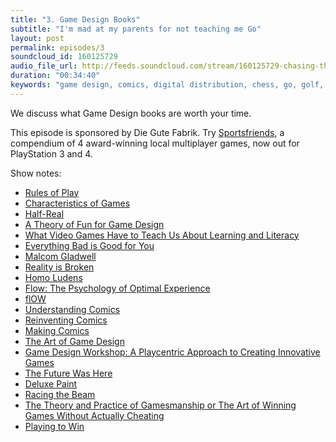 ```yaml
---
title: "3. Game Design Books"
subtitle: "I'm mad at my parents for not teaching me Go"
layout: post
permalink: episodes/3
soundcloud_id: 160125729
audio_file_url: http://feeds.soundcloud.com/stream/160125729-chasing-the-whale-3-game-design-books.mp3
duration: "00:34:40"
keywords: "game design, comics, digital distribution, chess, go, golf, horrible parents"
---
```


We discuss what Game Design books are worth your time.

This episode is sponsored by Die Gute Fabrik. Try <a href="http://gutefabrik.com/sportsfriends.html">Sportsfriends</a>, a compendium of 4 award-winning local multiplayer games, now out for PlayStation 3 and 4.

Show notes:

- [Rules of Play](http://mitpress.mit.edu/books/rules-play)
- [Characteristics of Games](http://mitpress.mit.edu/books/characteristics-games)
- [Half-Real](http://mitpress.mit.edu/books/half-real)
- [A Theory of Fun for Game Design](http://www.theoryoffun.com)
- [What Video Games Have to Teach Us About Learning and Literacy](http://www.amazon.com/Video-Learning-Literacy-Second-Edition/dp/1403984530)
- [Everything Bad is Good for You](http://www.amazon.com/Everything-Bad-Good-You-Actually/dp/1594481946)
- [Malcom Gladwell](http://en.wikipedia.org/wiki/Malcolm_Gladwell)
- [Reality is Broken](http://www.amazon.com/Reality-Broken-Games-Better-Change/dp/1594202850)
- [Homo Ludens](http://en.wikipedia.org/wiki/Homo_Ludens_(book))
- [Flow: The Psychology of Optimal Experience](http://www.amazon.com/Flow-The-Psychology-Optimal-Experience/dp/0061339202)
- [flOW](http://thatgamecompany.com/games/flow/)
- [Understanding Comics](http://scottmccloud.com/2-print/1-uc/)
- [Reinventing Comics](http://scottmccloud.com/2-print/2-rc)
- [Making Comics](http://scottmccloud.com/2-print/3-mc)
- [The Art of Game Design](http://artofgamedesign.com)
- [Game Design Workshop: A Playcentric Approach to Creating Innovative Games](http://www.amazon.de/Game-Design-Workshop-Playcentric-Innovative/dp/0240809742)
- [The Future Was Here](http://mitpress.mit.edu/books/future-was-here)
- [Deluxe Paint](http://en.wikipedia.org/wiki/Deluxe_Paint)
- [Racing the Beam](http://mitpress.mit.edu/books/racing-beam)
- [The Theory and Practice of Gamesmanship or The Art of Winning Games Without Actually Cheating](http://www.amazon.com/Practice-Gamesmanship-Winning-Actually-Cheating/dp/1607960192)
- [Playing to Win](http://www.sirlin.net/ptw)

